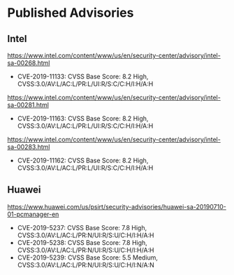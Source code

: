 # Published Advisories

## Intel

https://www.intel.com/content/www/us/en/security-center/advisory/intel-sa-00268.html
- CVE-2019-11133: CVSS Base Score: 8.2 High, CVSS:3.0/AV:L/AC:L/PR:L/UI:R/S:C/C:H/I:H/A:H

https://www.intel.com/content/www/us/en/security-center/advisory/intel-sa-00281.html
- CVE-2019-11163: CVSS Base Score: 8.2 High, CVSS:3.0/AV:L/AC:L/PR:L/UI:R/S:C/C:H/I:H/A:H

https://www.intel.com/content/www/us/en/security-center/advisory/intel-sa-00283.html
- CVE-2019-11162: CVSS Base Score: 8.2 High, CVSS:3.0/AV:L/AC:L/PR:L/UI:R/S:C/C:H/I:H/A:H

## Huawei

https://www.huawei.com/us/psirt/security-advisories/huawei-sa-20190710-01-pcmanager-en
- CVE-2019-5237: CVSS Base Score: 7.8 High, CVSS:3.0/AV:L/AC:L/PR:N/UI:R/S:U/C:H/I:H/A:H
- CVE-2019-5238: CVSS Base Score: 7.8 High, CVSS:3.0/AV:L/AC:L/PR:N/UI:R/S:U/C:H/I:H/A:H
- CVE-2019-5239: CVSS Base Score: 5.5 Medium, CVSS:3.0/AV:L/AC:L/PR:N/UI:R/S:U/C:H/I:N/A:N
